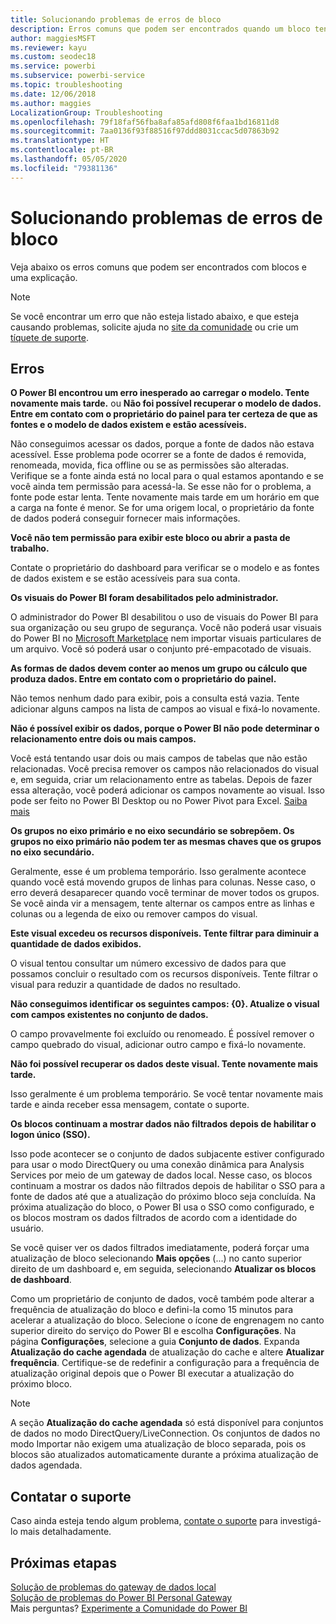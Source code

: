 ```yaml
---
title: Solucionando problemas de erros de bloco
description: Erros comuns que podem ser encontrados quando um bloco tenta ser atualizado no Power BI
author: maggiesMSFT
ms.reviewer: kayu
ms.custom: seodec18
ms.service: powerbi
ms.subservice: powerbi-service
ms.topic: troubleshooting
ms.date: 12/06/2018
ms.author: maggies
LocalizationGroup: Troubleshooting
ms.openlocfilehash: 79f18faf56fba8afa85afd808f6faa1bd16811d8
ms.sourcegitcommit: 7aa0136f93f88516f97ddd8031ccac5d07863b92
ms.translationtype: HT
ms.contentlocale: pt-BR
ms.lasthandoff: 05/05/2020
ms.locfileid: "79381136"
---
```

# <a name="troubleshooting-tile-errors"></a>Solucionando problemas de erros de bloco
Veja abaixo os erros comuns que podem ser encontrados com blocos e uma explicação.

> [!NOTE]
> Se você encontrar um erro que não esteja listado abaixo, e que esteja causando problemas, solicite ajuda no [site da comunidade](https://community.powerbi.com/) ou crie um [tíquete de suporte](https://powerbi.microsoft.com/support/).
> 
> 

## <a name="errors"></a>Erros
**O Power BI encontrou um erro inesperado ao carregar o modelo. Tente novamente mais tarde.**
ou **Não foi possível recuperar o modelo de dados. Entre em contato com o proprietário do painel para ter certeza de que as fontes e o modelo de dados existem e estão acessíveis.**

Não conseguimos acessar os dados, porque a fonte de dados não estava acessível. Esse problema pode ocorrer se a fonte de dados é removida, renomeada, movida, fica offline ou se as permissões são alteradas. Verifique se a fonte ainda está no local para o qual estamos apontando e se você ainda tem permissão para acessá-la. Se esse não for o problema, a fonte pode estar lenta. Tente novamente mais tarde em um horário em que a carga na fonte é menor. Se for uma origem local, o proprietário da fonte de dados poderá conseguir fornecer mais informações.

**Você não tem permissão para exibir este bloco ou abrir a pasta de trabalho.**

Contate o proprietário do dashboard para verificar se o modelo e as fontes de dados existem e se estão acessíveis para sua conta.

**Os visuais do Power BI foram desabilitados pelo administrador.**

O administrador do Power BI desabilitou o uso de visuais do Power BI para sua organização ou seu grupo de segurança.
Você não poderá usar visuais do Power BI no [Microsoft Marketplace](https://appsource.microsoft.com/marketplace/apps?page=1&product=power-bi-visuals) nem importar visuais particulares de um arquivo. Você só poderá usar o conjunto pré-empacotado de visuais.


**As formas de dados devem conter ao menos um grupo ou cálculo que produza dados. Entre em contato com o proprietário do painel.**

Não temos nenhum dado para exibir, pois a consulta está vazia. Tente adicionar alguns campos na lista de campos ao visual e fixá-lo novamente.

**Não é possível exibir os dados, porque o Power BI não pode determinar o relacionamento entre dois ou mais campos.**

Você está tentando usar dois ou mais campos de tabelas que não estão relacionadas. Você precisa remover os campos não relacionados do visual e, em seguida, criar um relacionamento entre as tabelas. Depois de fazer essa alteração, você poderá adicionar os campos novamente ao visual. Isso pode ser feito no Power BI Desktop ou no Power Pivot para Excel. [Saiba mais](desktop-create-and-manage-relationships.md)

**Os grupos no eixo primário e no eixo secundário se sobrepõem. Os grupos no eixo primário não podem ter as mesmas chaves que os grupos no eixo secundário.**

Geralmente, esse é um problema temporário. Isso geralmente acontece quando você está movendo grupos de linhas para colunas. Nesse caso, o erro deverá desaparecer quando você terminar de mover todos os grupos. Se você ainda vir a mensagem, tente alternar os campos entre as linhas e colunas ou a legenda de eixo ou remover campos do visual.  

**Este visual excedeu os recursos disponíveis. Tente filtrar para diminuir a quantidade de dados exibidos.**

O visual tentou consultar um número excessivo de dados para que possamos concluir o resultado com os recursos disponíveis. Tente filtrar o visual para reduzir a quantidade de dados no resultado.

**Não conseguimos identificar os seguintes campos: {0}. Atualize o visual com campos existentes no conjunto de dados.**

O campo provavelmente foi excluído ou renomeado. É possível remover o campo quebrado do visual, adicionar outro campo e fixá-lo novamente.

**Não foi possível recuperar os dados deste visual. Tente novamente mais tarde.**

Isso geralmente é um problema temporário. Se você tentar novamente mais tarde e ainda receber essa mensagem, contate o suporte.

**Os blocos continuam a mostrar dados não filtrados depois de habilitar o logon único (SSO).**

Isso pode acontecer se o conjunto de dados subjacente estiver configurado para usar o modo DirectQuery ou uma conexão dinâmica para Analysis Services por meio de um gateway de dados local. Nesse caso, os blocos continuam a mostrar os dados não filtrados depois de habilitar o SSO para a fonte de dados até que a atualização do próximo bloco seja concluída. Na próxima atualização do bloco, o Power BI usa o SSO como configurado, e os blocos mostram os dados filtrados de acordo com a identidade do usuário. 

Se você quiser ver os dados filtrados imediatamente, poderá forçar uma atualização de bloco selecionando **Mais opções** (...) no canto superior direito de um dashboard e, em seguida, selecionando **Atualizar os blocos de dashboard**.

Como um proprietário de conjunto de dados, você também pode alterar a frequência de atualização do bloco e defini-la como 15 minutos para acelerar a atualização do bloco. Selecione o ícone de engrenagem no canto superior direito do serviço do Power BI e escolha **Configurações**. Na página **Configurações**, selecione a guia **Conjunto de dados**. Expanda **Atualização do cache agendada** de atualização do cache e altere **Atualizar frequência**. Certifique-se de redefinir a configuração para a frequência de atualização original depois que o Power BI executar a atualização do próximo bloco.

> [!NOTE]
> A seção **Atualização do cache agendada** só está disponível para conjuntos de dados no modo DirectQuery/LiveConnection. Os conjuntos de dados no modo Importar não exigem uma atualização de bloco separada, pois os blocos são atualizados automaticamente durante a próxima atualização de dados agendada.

## <a name="contact-support"></a>Contatar o suporte
Caso ainda esteja tendo algum problema, [contate o suporte](https://support.powerbi.com) para investigá-lo mais detalhadamente.

## <a name="next-steps"></a>Próximas etapas
[Solução de problemas do gateway de dados local](service-gateway-onprem-tshoot.md)  
[Solução de problemas do Power BI Personal Gateway](service-admin-troubleshooting-power-bi-personal-gateway.md)  
Mais perguntas? [Experimente a Comunidade do Power BI](https://community.powerbi.com/)

